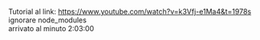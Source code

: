 Tutorial al link: https://www.youtube.com/watch?v=k3Vfj-e1Ma4&t=1978s
<br>
ignorare node_modules
<br>
arrivato al minuto 2:03:00 
